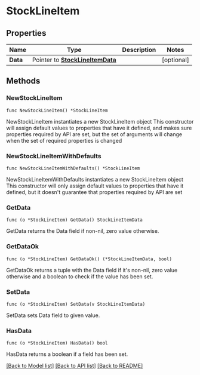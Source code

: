 # StockLineItem

## Properties

Name | Type | Description | Notes
------------ | ------------- | ------------- | -------------
**Data** | Pointer to [**StockLineItemData**](StockLineItemData.md) |  | [optional] 

## Methods

### NewStockLineItem

`func NewStockLineItem() *StockLineItem`

NewStockLineItem instantiates a new StockLineItem object
This constructor will assign default values to properties that have it defined,
and makes sure properties required by API are set, but the set of arguments
will change when the set of required properties is changed

### NewStockLineItemWithDefaults

`func NewStockLineItemWithDefaults() *StockLineItem`

NewStockLineItemWithDefaults instantiates a new StockLineItem object
This constructor will only assign default values to properties that have it defined,
but it doesn't guarantee that properties required by API are set

### GetData

`func (o *StockLineItem) GetData() StockLineItemData`

GetData returns the Data field if non-nil, zero value otherwise.

### GetDataOk

`func (o *StockLineItem) GetDataOk() (*StockLineItemData, bool)`

GetDataOk returns a tuple with the Data field if it's non-nil, zero value otherwise
and a boolean to check if the value has been set.

### SetData

`func (o *StockLineItem) SetData(v StockLineItemData)`

SetData sets Data field to given value.

### HasData

`func (o *StockLineItem) HasData() bool`

HasData returns a boolean if a field has been set.


[[Back to Model list]](../README.md#documentation-for-models) [[Back to API list]](../README.md#documentation-for-api-endpoints) [[Back to README]](../README.md)


